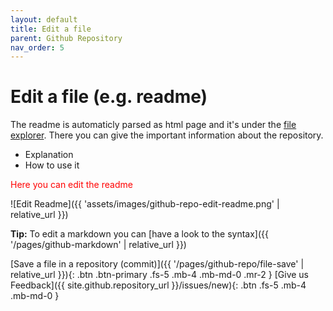 ```yaml
---
layout: default
title: Edit a file
parent: Github Repository
nav_order: 5
---
```


# Edit a file (e.g. readme)
The readme is automaticly parsed as html page and it's under the [file explorer](/pages/github-repo/repository-overview/#file-explorer). There you can give the important information about the repository. 
* Explanation
* How to use it

<p style="color:red;">Here you can edit the readme</p>

![Edit Readme]({{ 'assets/images/github-repo-edit-readme.png' | relative_url }})

**Tip:** To edit a markdown you can [have a look to the syntax]({{ '/pages/github-markdown' | relative_url }})

[Save a file in a repository (commit)]({{ '/pages/github-repo/file-save' | relative_url }}){: .btn .btn-primary .fs-5 .mb-4 .mb-md-0 .mr-2 } [Give us Feedback]({{ site.github.repository_url }}/issues/new){: .btn .fs-5 .mb-4 .mb-md-0 }

